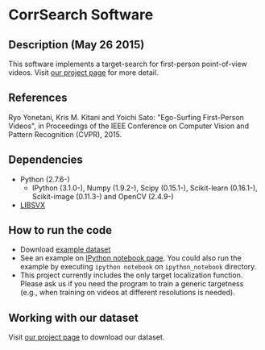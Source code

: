 # CorrSearch Software

## Description (May 26 2015)
This software implements a target-search for first-person point-of-view videos. Visit [our project page](http://yonetaniryo.github.io/corrsearch/) for more detail.


## References
Ryo Yonetani, Kris M. Kitani and Yoichi Sato: "Ego-Surfing First-Person Videos", in Proceedings of the IEEE Conference on Computer Vision and Pattern Recognition (CVPR), 2015.

## Dependencies
- Python (2.7.6-)
   - IPython (3.1.0-), Numpy (1.9.2-), Scipy (0.15.1-), Scikit-learn (0.16.1-), Scikit-image (0.11.3-) and OpenCV (2.4.9-)
- [LIBSVX](http://www.cse.buffalo.edu/~jcorso/r/supervoxels/)

## How to run the code
- Download [example dataset](http://www.hci.iis.u-tokyo.ac.jp/datasets/data/EgoSurf/example.tar.gz)
- See an example on [IPython notebook page](https://github.com/yonetaniryo/corrsearch/blob/master/ipython_notebook/example.ipynb).
You could also run the example by executing ```ipython notebook``` on ```ipython_notebook``` directory.
- This project currently includes the only target localization function. Please ask us if you need the program to train a generic targetness (e.g., when training on videos at different resolutions is needed). 

## Working with our dataset
Visit [our project page](http://yonetaniryo.github.io/corrsearch/) to download our dataset.
